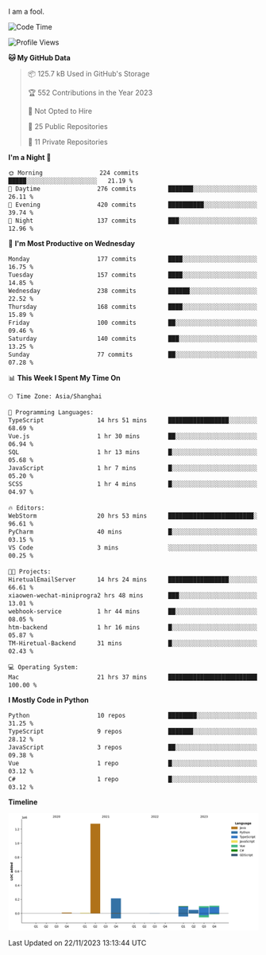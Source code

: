 I am a fool.

<!--START_SECTION:waka-->
![Code Time](http://img.shields.io/badge/Code%20Time-908%20hrs%2048%20mins-blue)

![Profile Views](http://img.shields.io/badge/Profile%20Views-26-blue)

**🐱 My GitHub Data** 

> 📦 125.7 kB Used in GitHub's Storage 
 > 
> 🏆 552 Contributions in the Year 2023
 > 
> 🚫 Not Opted to Hire
 > 
> 📜 25 Public Repositories 
 > 
> 🔑 11 Private Repositories 
 > 
**I'm a Night 🦉** 

```text
🌞 Morning                224 commits         █████░░░░░░░░░░░░░░░░░░░░   21.19 % 
🌆 Daytime                276 commits         ███████░░░░░░░░░░░░░░░░░░   26.11 % 
🌃 Evening                420 commits         ██████████░░░░░░░░░░░░░░░   39.74 % 
🌙 Night                  137 commits         ███░░░░░░░░░░░░░░░░░░░░░░   12.96 % 
```
📅 **I'm Most Productive on Wednesday** 

```text
Monday                   177 commits         ████░░░░░░░░░░░░░░░░░░░░░   16.75 % 
Tuesday                  157 commits         ████░░░░░░░░░░░░░░░░░░░░░   14.85 % 
Wednesday                238 commits         ██████░░░░░░░░░░░░░░░░░░░   22.52 % 
Thursday                 168 commits         ████░░░░░░░░░░░░░░░░░░░░░   15.89 % 
Friday                   100 commits         ██░░░░░░░░░░░░░░░░░░░░░░░   09.46 % 
Saturday                 140 commits         ███░░░░░░░░░░░░░░░░░░░░░░   13.25 % 
Sunday                   77 commits          ██░░░░░░░░░░░░░░░░░░░░░░░   07.28 % 
```


📊 **This Week I Spent My Time On** 

```text
🕑︎ Time Zone: Asia/Shanghai

💬 Programming Languages: 
TypeScript               14 hrs 51 mins      █████████████████░░░░░░░░   68.69 % 
Vue.js                   1 hr 30 mins        ██░░░░░░░░░░░░░░░░░░░░░░░   06.94 % 
SQL                      1 hr 13 mins        █░░░░░░░░░░░░░░░░░░░░░░░░   05.68 % 
JavaScript               1 hr 7 mins         █░░░░░░░░░░░░░░░░░░░░░░░░   05.20 % 
SCSS                     1 hr 4 mins         █░░░░░░░░░░░░░░░░░░░░░░░░   04.97 % 

🔥 Editors: 
WebStorm                 20 hrs 53 mins      ████████████████████████░   96.61 % 
PyCharm                  40 mins             █░░░░░░░░░░░░░░░░░░░░░░░░   03.15 % 
VS Code                  3 mins              ░░░░░░░░░░░░░░░░░░░░░░░░░   00.25 % 

🐱‍💻 Projects: 
HiretualEmailServer      14 hrs 24 mins      █████████████████░░░░░░░░   66.61 % 
xiaowen-wechat-miniprogra2 hrs 48 mins       ███░░░░░░░░░░░░░░░░░░░░░░   13.01 % 
webhook-service          1 hr 44 mins        ██░░░░░░░░░░░░░░░░░░░░░░░   08.05 % 
htm-backend              1 hr 16 mins        █░░░░░░░░░░░░░░░░░░░░░░░░   05.87 % 
TM-Hiretual-Backend      31 mins             █░░░░░░░░░░░░░░░░░░░░░░░░   02.43 % 

💻 Operating System: 
Mac                      21 hrs 37 mins      █████████████████████████   100.00 % 
```

**I Mostly Code in Python** 

```text
Python                   10 repos            ████████░░░░░░░░░░░░░░░░░   31.25 % 
TypeScript               9 repos             ███████░░░░░░░░░░░░░░░░░░   28.12 % 
JavaScript               3 repos             ██░░░░░░░░░░░░░░░░░░░░░░░   09.38 % 
Vue                      1 repo              █░░░░░░░░░░░░░░░░░░░░░░░░   03.12 % 
C#                       1 repo              █░░░░░░░░░░░░░░░░░░░░░░░░   03.12 % 
```



**Timeline**

![Lines of Code chart](https://raw.githubusercontent.com/VeejaLiu/VeejaLiu/master/assets/bar_graph.png)


 Last Updated on 22/11/2023 13:13:44 UTC
<!--END_SECTION:waka-->
